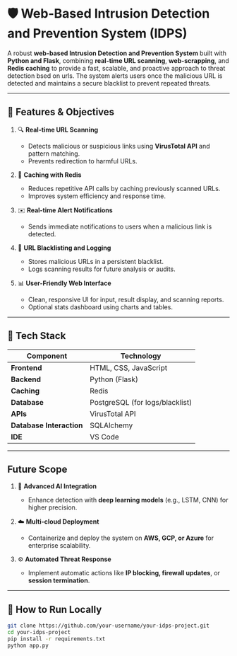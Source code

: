 # 🛡️ Web-Based Intrusion Detection and Prevention System (IDPS)

A robust **web-based Intrusion Detection and Prevention System** built with **Python and Flask**, combining **real-time URL scanning**, **web-scrapping**, and **Redis caching** to provide a fast, scalable, and proactive approach to threat detection bsed on urls. The system alerts users once the malicious URL is detected and maintains a secure blacklist to prevent repeated threats.

---

## 🎯 Features & Objectives

1. 🔍 **Real-time URL Scanning**  
   - Detects malicious or suspicious links using **VirusTotal API** and pattern matching.  
   - Prevents redirection to harmful URLs.

2. 🚀 **Caching with Redis**  
   - Reduces repetitive API calls by caching previously scanned URLs.  
   - Improves system efficiency and response time.

4. ✉️ **Real-time Alert Notifications**  
   - Sends immediate notifications to users when a malicious link is detected.  

5. 🧱 **URL Blacklisting and Logging**  
   - Stores malicious URLs in a persistent blacklist.  
   - Logs scanning results for future analysis or audits.

6. 📊 **User-Friendly Web Interface**  
   - Clean, responsive UI for input, result display, and scanning reports.  
   - Optional stats dashboard using charts and tables.

---

## 🧰 Tech Stack

| Component      | Technology         |
|----------------|--------------------|
| **Frontend**   | HTML, CSS, JavaScript |
| **Backend**    | Python (Flask)     |
| **Caching**    | Redis              |
| **Database**   | PostgreSQL (for logs/blacklist) |
| **APIs**       | VirusTotal API     |
| **Database Interaction** | SQLAlchemy|
| **IDE**        | VS Code            |

---

##   Future Scope

1. 🧠 **Advanced AI Integration**  
   - Enhance detection with **deep learning models** (e.g., LSTM, CNN) for higher precision.

3. ☁️ **Multi-cloud Deployment**  
   - Containerize and deploy the system on **AWS, GCP, or Azure** for enterprise scalability.

4. ⚙️ **Automated Threat Response**  
   - Implement automatic actions like **IP blocking, firewall updates**, or **session termination**.

---

## 🚀 How to Run Locally

```bash
git clone https://github.com/your-username/your-idps-project.git
cd your-idps-project
pip install -r requirements.txt
python app.py
